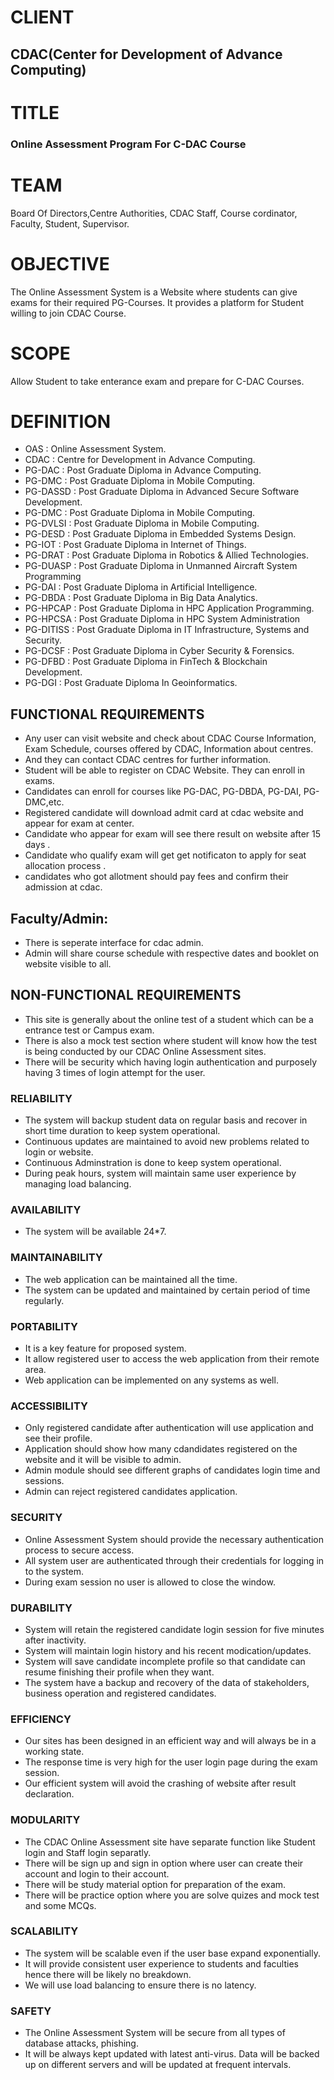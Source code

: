 # CLIENT 
## CDAC(Center for Development of Advance Computing)

# TITLE 
### Online Assessment Program For C-DAC Course

# TEAM
Board Of Directors,Centre Authorities, CDAC Staff, Course cordinator, Faculty, Student, Supervisor.

# OBJECTIVE
The Online Assessment System is a Website where students can give exams for their required PG-Courses. It provides a platform for Student willing to join CDAC Course.

# SCOPE
Allow Student to take enterance exam and prepare for C-DAC Courses.

# DEFINITION
- OAS : Online Assessment System.
- CDAC : Centre for Development in Advance Computing.
- PG-DAC : Post Graduate Diploma in Advance Computing.
- PG-DMC : Post Graduate Diploma in Mobile Computing.
- PG-DASSD : Post Graduate Diploma in Advanced Secure Software Development.
- PG-DMC : Post Graduate Diploma in Mobile Computing.
- PG-DVLSI : Post Graduate Diploma in Mobile Computing.
- PG-DESD : Post Graduate Diploma in Embedded Systems Design.
- PG-IOT : Post Graduate Diploma in Internet of Things.
- PG-DRAT : Post Graduate Diploma in Robotics & Allied Technologies.
- PG-DUASP : Post Graduate Diploma in Unmanned Aircraft System Programming
- PG-DAI : Post Graduate Diploma in Artificial Intelligence.
- PG-DBDA : Post Graduate Diploma in Big Data Analytics.
- PG-HPCAP : Post Graduate Diploma in HPC Application Programming.
- PG-HPCSA : Post Graduate Diploma in HPC System Administration
- PG-DITISS : Post Graduate Diploma in IT Infrastructure, Systems and Security.
- PG-DCSF : Post Graduate Diploma in Cyber Security & Forensics.
- PG-DFBD : Post Graduate Diploma in FinTech & Blockchain Development.
- PG-DGI : Post Graduate Diploma In Geoinformatics.

## FUNCTIONAL REQUIREMENTS
- Any user can visit website and check about CDAC Course Information, Exam Schedule, courses offered by CDAC, Information about centres.
- And they can contact CDAC centres for further information. 
- Student will be able to register on CDAC Website. They can enroll in exams.
- Candidates can enroll for courses like PG-DAC, PG-DBDA, PG-DAI, PG-DMC,etc.
- Registered candidate will download admit card at cdac website and appear for exam at center.
- Candidate who appear for exam will see there result on website after 15 days .
- Candidate who qualify  exam will get get notificaton to apply for seat allocation process .
- candidates who got allotment should pay fees and confirm their admission at cdac.

## Faculty/Admin:
- There is seperate interface for cdac admin.
- Admin will share course schedule with respective dates and booklet on website visible to all.

## NON-FUNCTIONAL REQUIREMENTS
- This site is generally about the online test of a student which can be a entrance test or Campus exam.
- There is also a mock test section where student will know how the test is being conducted by our CDAC Online Assessment sites.
- There will be security which having login authentication and purposely having 3 times of login attempt for the user.

### RELIABILITY
- The system will backup student data on regular basis and recover in short time duration to keep system operational.
- Continuous updates are maintained to avoid new problems related to login or website.
- Continuous Adminstration is done to keep system operational.
- During peak hours, system will maintain same user experience by managing load balancing.

### AVAILABILITY
- The system will be available 24*7.

### MAINTAINABILITY
- The web application can be maintained all the time.
- The system can be updated and maintained by certain period of time regularly.
  
### PORTABILITY
- It is a key feature for proposed system.
- It allow registered user to access the web application from their remote area.
- Web application can be implemented on any systems as well.

### ACCESSIBILITY
- Only registered candidate after authentication will use application and see their profile. 
- Application should show how many cdandidates registered on the website and it will be visible to admin.
- Admin module should see different graphs of candidates login time and sessions.
- Admin can reject registered candidates application.

### SECURITY
- Online  Assessment System should provide the necessary authentication process to secure access.
- All system user are authenticated through their credentials for logging in to the system.
- During exam session no user is allowed to close the window.

### DURABILITY
- System will retain the registered candidate login session for five minutes after inactivity.
- System will maintain login history and his recent modication/updates.
- System will save candidate incomplete profile so that candidate can resume finishing their profile when they want.
- The system have a backup and recovery of the data of stakeholders, business operation and registered candidates.

### EFFICIENCY
- Our sites has been designed in an efficient way and will always be in a working state.
- The response time is very high for the user login page during the exam session.
- Our efficient system will avoid the crashing of website after result declaration.

### MODULARITY
- The CDAC Online Assessment site have separate function like Student login and Staff login separatly.
- There will be sign up and sign in option where user can create their account and login to their account.
- There will be study material option for preparation of the exam.
- There will be practice option where you are solve quizes and mock test and some MCQs.

### SCALABILITY
- The system will be scalable even if the user base expand exponentially. 
- It will provide consistent user experience to students and faculties hence there will be likely no breakdown.
- We will use load balancing to ensure there is no latency.

### SAFETY
- The Online Assessment System will be secure from all types of database attacks, phishing.
- It will be always kept updated with latest anti-virus. Data will be backed up on different servers and will be updated at frequent intervals.
